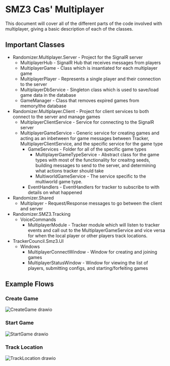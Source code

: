 # SMZ3 Cas' Multiplayer

This document will cover all of the different parts of the code involved with multiplayer, giving a basic description of each of the classes.

## Important Classes

- Randomizer.Multiplayer.Server - Project for the SignalR server
    - MultiplayerHub - SignalR Hub that receives messages from players
    - MultiplayerGame - Class which is insantiated for each multiplayer game
    - MultiplayerPlayer - Represents a single player and their connection to the server
    - MultiplayerDbService - Singleton class which is used to save/load game data in the database
    - GameManager - Class that removes expired games from memory/the database
- Randomizer.Multiplayer.Client - Project for client services to both connect to the server and manage games
    - MultiplayerClientService - Service for connecting to the SignalR server
    - MultiplayerGameService - Generic service for creating games and acting as an inbetween for game messages between Tracker, MultiplayerClientService, and the specific service for the game type
        - GameServices - Folder for all of the specific game types
            - MultiplayerGameTypeService - Abstract class for the game types with most of the functionality for creaitng seeds, building messages to send to the server, and determining what actions tracker should take
            - MultiworldGameService - The service specific to the multiworld game type.
        - EventHandlers - EventHandlers for tracker to subscribe to with details on what happened
- Randomizer.Shared
    - Multiplayer - Request/Response messages to go between the client and server
- Randomizer.SMZ3.Tracking
    - VoiceCommands
        - MultiplayerModule - Tracker module which will listen to tracker events and call out to the MultiplayerGameService and vice versa for when the local player or other players track locations.
- TrackerCouncil.Smz3.UI
    - Windows
        - MultiplayerConnectWindow - Window for creating and joining games
        - MultiplayerStatusWindow - Window for viewing the list of players, submitting configs, and starting/forfeiting games

## Example Flows

### Create Game
![CreateGame drawio](https://user-images.githubusercontent.com/63823784/210160787-06cae011-c309-4405-8882-f4cf10957734.png)

### Start Game
![StartGame drawio](https://user-images.githubusercontent.com/63823784/210160790-27a295be-d350-4d5e-9bd0-325a7e925644.png)

### Track Location
![TrackLocation drawio](https://user-images.githubusercontent.com/63823784/210160791-76af5ba7-5a7a-44f5-a884-209ebb1ee7bc.png)
